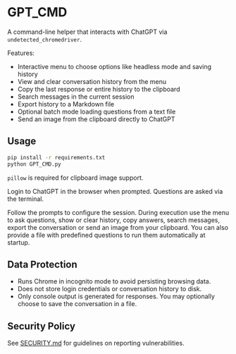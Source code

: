 # GPT_CMD

A command-line helper that interacts with ChatGPT via `undetected_chromedriver`.

Features:
- Interactive menu to choose options like headless mode and saving history
- View and clear conversation history from the menu
- Copy the last response or entire history to the clipboard
- Search messages in the current session
- Export history to a Markdown file
- Optional batch mode loading questions from a text file
- Send an image from the clipboard directly to ChatGPT

## Usage

```bash
pip install -r requirements.txt
python GPT_CMD.py
```

`pillow` is required for clipboard image support.

Login to ChatGPT in the browser when prompted. Questions are asked via the terminal.

Follow the prompts to configure the session. During execution use the menu to
ask questions, show or clear history, copy answers, search messages, export the
conversation or send an image from your clipboard. You can also provide a file
with predefined questions to run them automatically at startup.

## Data Protection

- Runs Chrome in incognito mode to avoid persisting browsing data.
- Does not store login credentials or conversation history to disk.
- Only console output is generated for responses. You may optionally choose to
  save the conversation in a file.

## Security Policy

See [SECURITY.md](SECURITY.md) for guidelines on reporting vulnerabilities.
